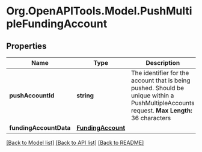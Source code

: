 # Org.OpenAPITools.Model.PushMultipleFundingAccount

## Properties

Name | Type | Description | Notes
------------ | ------------- | ------------- | -------------
**pushAccountId** | **string** | The identifier for the account that is being pushed.  Should be unique within a PushMultipleAccounts request. __Max Length:__ 36 characters  | 
**fundingAccountData** | [**FundingAccount**](FundingAccount.md) |  | 

[[Back to Model list]](../README.md#documentation-for-models) [[Back to API list]](../README.md#documentation-for-api-endpoints) [[Back to README]](../README.md)

